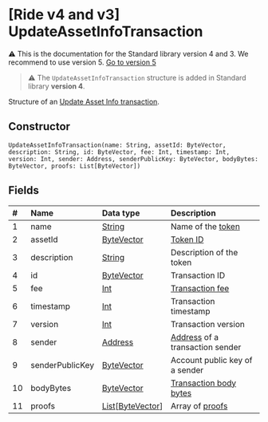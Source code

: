 # [Ride v4 and v3] UpdateAssetInfoTransaction

:warning: This is the documentation for the Standard library version 4 and 3. We recommend to use version 5. [Go to version 5](/en/ride/structures/transaction-structures/update-asset-info-transaction)

> :warning: The `UpdateAssetInfoTransaction` structure is added in Standard library **version 4**.

Structure of an [Update Asset Info transaction](/en/blockchain/transaction-type/update-asset-info-transaction).

## Constructor

``` ride
UpdateAssetInfoTransaction(name: String, assetId: ByteVector, description: String, id: ByteVector, fee: Int, timestamp: Int, version: Int, sender: Address, senderPublicKey: ByteVector, bodyBytes: ByteVector, proofs: List[ByteVector])
```

## Fields

| # | Name | Data type | Description |
| :--- | :--- | :--- | :--- |
| 1 | name | [String](/en/ride/data-types/string) | Name of the [token](/en/blockchain/token/) |
| 2 | assetId | [ByteVector](/en/ride/data-types/byte-vector) | [Token ID](/en/blockchain/token/token-id) |
| 3 | description | [String](/en/ride/data-types/string) | Description of the token |
| 4 | id | [ByteVector](/en/ride/data-types/byte-vector) | Transaction ID |
| 5 | fee | [Int](/en/ride/data-types/int) | [Transaction fee](/en/blockchain/transaction/transaction-fee) |
| 6 | timestamp | [Int](/en/ride/data-types/int) | Transaction timestamp |
| 7 | version | [Int](/en/ride/data-types/int) | Transaction version |
| 8 | sender | [Address](/en/ride/structures/common-structures/address) | [Address](/en/blockchain/account/address) of a transaction sender |
| 9 | senderPublicKey | [ByteVector](/en/ride/data-types/byte-vector) | Account public key of a sender |
| 10 | bodyBytes | [ByteVector](/en/ride/data-types/byte-vector) | [Transaction body bytes](/en/blockchain/glossary#t) |
| 11 | proofs | [List](/en/ride/data-types/list)[[ByteVector](/en/ride/data-types/byte-vector)] | Array of [proofs](/en/blockchain/transaction/transaction-proof) |
